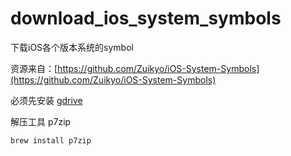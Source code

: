 # download_ios_system_symbols
下载iOS各个版本系统的symbol

资源来自：[https://github.com/Zuikyo/iOS-System-Symbols](https://github.com/Zuikyo/iOS-System-Symbols)

必须先安装 [gdrive](https://github.com/prasmussen/gdrive)

解压工具 p7zip

```
brew install p7zip
```